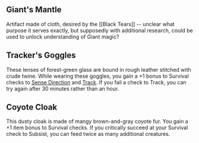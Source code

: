 ## Giant's Mantle
Artifact made of cloth, desired by the [[Black Tears]] -- unclear what purpose it serves exactly, but supposedly with additional research, could be used to unlock understanding of Giant magic?

## Tracker's Goggles
These lenses of forest-green glass are bound in rough leather stitched with crude twine. While wearing these goggles, you gain a +1 bonus to Survival checks to [Sense Direction](https://2e.aonprd.com/Actions.aspx?ID=64) and [Track](https://2e.aonprd.com/Actions.aspx?ID=66). If you fail a check to Track, you can try again after 30 minutes rather than an hour.

## Coyote Cloak
This dusty cloak is made of mangy brown-and-gray coyote fur. You gain a +1 item bonus to Survival checks. If you critically succeed at your Survival check to Subsist, you can feed twice as many additional creatures.